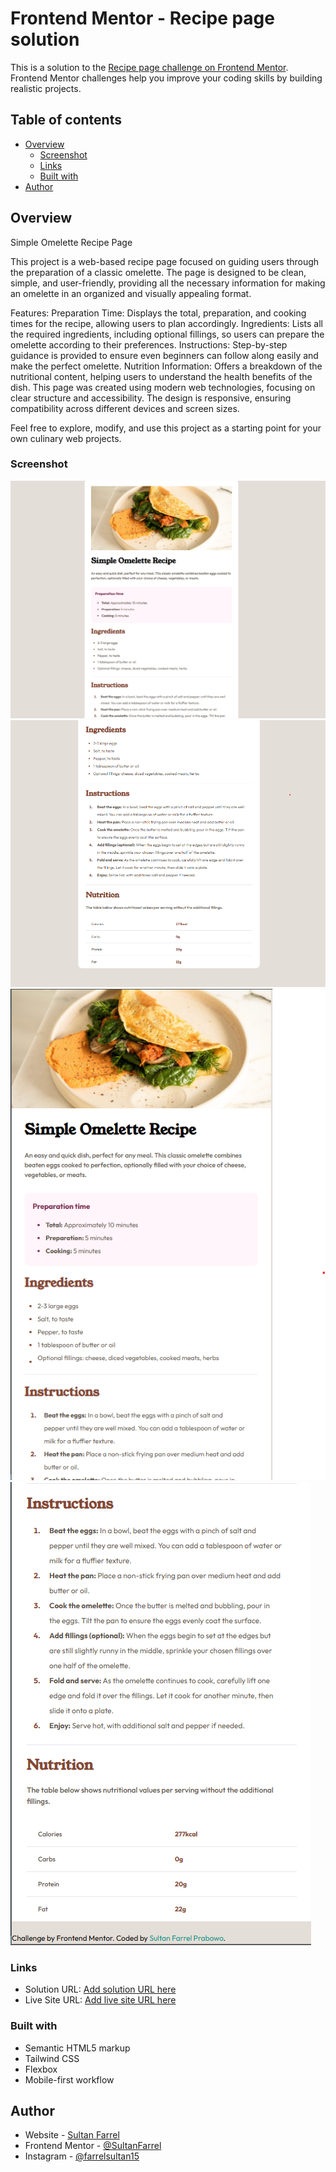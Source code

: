 # Frontend Mentor - Recipe page solution

This is a solution to the [Recipe page challenge on Frontend Mentor](https://www.frontendmentor.io/challenges/recipe-page-KiTsR8QQKm). Frontend Mentor challenges help you improve your coding skills by building realistic projects. 

## Table of contents

- [Overview](#overview)
  - [Screenshot](#screenshot)
  - [Links](#links)
  - [Built with](#built-with)
- [Author](#author)

## Overview
Simple Omelette Recipe Page

This project is a web-based recipe page focused on guiding users through the preparation of a classic omelette. The page is designed to be clean, simple, and user-friendly, providing all the necessary information for making an omelette in an organized and visually appealing format.

Features:
Preparation Time: Displays the total, preparation, and cooking times for the recipe, allowing users to plan accordingly.
Ingredients: Lists all the required ingredients, including optional fillings, so users can prepare the omelette according to their preferences.
Instructions: Step-by-step guidance is provided to ensure even beginners can follow along easily and make the perfect omelette.
Nutrition Information: Offers a breakdown of the nutritional content, helping users to understand the health benefits of the dish.
This page was created using modern web technologies, focusing on clear structure and accessibility. The design is responsive, ensuring compatibility across different devices and screen sizes.

Feel free to explore, modify, and use this project as a starting point for your own culinary web projects.
### Screenshot

![Desktop View 1](assets/images/desktopview-1.png)
![Desktop View 2](assets/images/desktopview-2.png)
![Mobile View 1](assets/images/mobileview-1.png)
![Mobile View 2](assets/images/mobileview-2.png)

### Links

- Solution URL: [Add solution URL here](https://your-solution-url.com)
- Live Site URL: [Add live site URL here](https://your-live-site-url.com)

### Built with

- Semantic HTML5 markup
- Tailwind CSS
- Flexbox
- Mobile-first workflow

## Author

- Website - [Sultan Farrel](https://www.sultanf.my.id)
- Frontend Mentor - [@SultanFarrel](https://www.frontendmentor.io/profile/SultanFarrel)
- Instagram - [@farrelsultan15](https://www.instagram.com/farrelsultan15)
